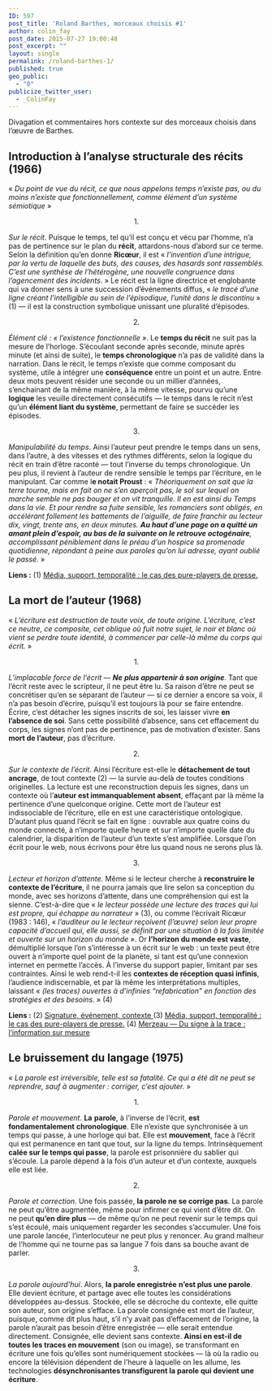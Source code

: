 ```yaml
---
ID: 597
post_title: 'Roland Barthes, morceaux choisis #1'
author: colin_fay
post_date: 2015-07-27 19:00:48
post_excerpt: ""
layout: single
permalink: /roland-barthes-1/
published: true
geo_public:
  - "0"
publicize_twitter_user:
  - _ColinFay
---
```

Divagation et commentaires hors contexte sur des morceaux choisis dans l’œuvre de Barthes.<!--more-->
<h2>Introduction à l’analyse structurale des récits (1966)</h2>
« <em>Du point de vue du récit, ce que nous appelons temps n’existe pas, ou du moins n’existe que fonctionnellement, comme élément d’un système sémiotique</em> »
<p style="text-align: center;">1.</p>
<em>Sur le récit</em>. Puisque le temps, tel qu’il est conçu et vécu par l’homme, n’a pas de pertinence sur le plan du <strong>récit</strong>, attardons-nous d’abord sur ce terme. Selon la définition qu’en donne <strong>Ricœur</strong>, il est « <em>l’invention d’une intrigue, par la vertu de laquelle des buts, des causes, des hasards sont rassemblés. C’est une synthèse de l’hétérogène, une nouvelle congruence dans l’agencement des incidents</em>. » Le récit est la ligne directrice et englobante qui va donner sens à une succession d’événements diffus, « <em>le tracé d’une ligne créant l’intelligible au sein de l’épisodique, l’unité dans le discontinu</em> » (1) — il est la construction symbolique unissant une pluralité d’épisodes.
<p style="text-align: center;">2.</p>
<em>Élément clé : « l’existence fonctionnelle »</em>. Le <strong>temps du récit</strong> ne suit pas la mesure de l’horloge. S’écoulant seconde après seconde, minute après minute (et ainsi de suite), le <strong>temps chronologique</strong> n’a pas de validité dans la narration. Dans le récit, le temps n’existe que comme composant du système, utile à intégrer une <strong>conséquence</strong> entre un point et un autre. Entre deux mots peuvent résider une seconde ou un millier d’années, s’enchainant de la même manière, à la même vitesse, pourvu qu’une <strong>logique</strong> les veuille directement consécutifs — le temps dans le récit n’est qu’un <strong>élément liant du système</strong>, permettant de faire se succéder les épisodes.
<p style="text-align: center;">3.</p>
<em>Manipulabilité du temps</em>. Ainsi l’auteur peut prendre le temps dans un sens, dans l’autre, à des vitesses et des rythmes différents, selon la logique du récit en train d’être raconté — tout l’inverse du temps chronologique. Un peu plus, il revient à l’auteur de rendre sensible le temps par l’écriture, en le manipulant. Car comme l<strong>e notait Proust</strong> :
« <em>Théoriquement on sait que la terre tourne, mais en fait on ne s’en aperçoit pas, le sol sur lequel on marche semble ne pas bouger et on vit tranquille. Il en est ainsi du Temps dans la vie. Et pour rendre sa fuite sensible, les romanciers sont obligés, en accélérant follement les battements de l’aiguille, de faire franchir au lecteur dix, vingt, trente ans, en deux minutes. <strong>Au haut d’une page on a quitté un amant plein d’espoir, au bas de la suivante on le retrouve octogénaire</strong>, accomplissant péniblement dans le préau d’un hospice sa promenade quotidienne, répondant à peine aux paroles qu’on lui adresse, ayant oublié le passé.</em> »

<strong>Liens :</strong>
(1) <a href="http://dumas.ccsd.cnrs.fr/dumas-01130211/document" target="_blank">Média, support, temporalité : le cas des pure-players de presse.</a>
<h2>La mort de l’auteur (1968)</h2>
« <em>L’écriture est destruction de toute voix, de toute origine. L’écriture, c’est ce neutre, ce composite, cet oblique où fuit notre sujet, le noir et blanc où vient se perdre toute identité, à commencer par celle-là même du corps qui écrit.</em> »
<p style="text-align: center;">1.</p>
<em>L’implacable force de l’écrit — <strong>Ne</strong> <strong>plus appartenir à son origine</strong></em>. Tant que l’écrit reste avec le scripteur, il ne peut être lu. Sa raison d’être ne peut se concrétiser qu’en se séparant de l’auteur — si ce dernier a encore sa voix, il n’a pas besoin d’écrire, puisqu’il est toujours là pour se faire entendre. Écrire, c’est détacher les signes inscrits de soi, les laisser vivre <strong>en l’absence de soi</strong>. Sans cette possibilité d’absence, sans cet effacement du corps, les signes n’ont pas de pertinence, pas de motivation d’exister. Sans<strong> mort de l’auteur</strong>, pas d’écriture.
<p style="text-align: center;">2.</p>
<em>Sur le contexte de l’écrit</em>. Ainsi l’écriture est-elle le <strong>détachement de tout ancrage</strong>, de tout contexte (2) — la survie au-delà de toutes conditions originelles. La lecture est une reconstruction depuis les signes, dans un contexte où l’<strong>auteur est immanquablement absent</strong>, effaçant par là même la pertinence d’une quelconque origine. Cette mort de l’auteur est indissociable de l’écriture, elle en est une caractéristique ontologique. D’autant plus quand l’écrit se fait en ligne : ouvrable aux quatre coins du monde connecté, à n’importe quelle heure et sur n’importe quelle date du calendrier, la disparition de l’auteur d’un texte s’est amplifiée. Lorsque l’on écrit pour le web, nous écrivons pour être lus quand nous ne serons plus là.
<p style="text-align: center;">3.</p>
<em>Lecteur et horizon d’attente.</em> Même si le lecteur cherche à <strong>reconstruire le contexte de l’écriture</strong>, il ne pourra jamais que lire selon sa conception du monde, avec ses horizons d’attente, dans une compréhension qui est la sienne. C’est-à-dire que « <em>le lecteur possède une lecture des traces qui lui est propre, qui échappe au narrateur</em> » (3), ou comme l’écrivait Ricœur (1983 : 146), « <em>l’auditeur ou le lecteur reçoivent (l’œuvre) selon leur propre capacité d’accueil qui, elle aussi, se définit par une situation à la fois limitée et ouverte sur un horizon du monde</em> ». Or <strong>l’horizon du monde est vaste</strong>, démultiplié lorsque l’on s’intéresse à un écrit sur le web : un texte peut être ouvert à n’importe quel point de la planète, si tant est qu’une connexion internet en permette l’accès. À l’inverse du support papier, limitant par ses contraintes. Ainsi le web rend-t-il les <strong>contextes de réception quasi infinis</strong>, l’audience indiscernable, et par là même les interprétations multiples, laissant « <em>(les traces) ouvertes à d’infinies “refabrication” en fonction des stratégies et des besoins</em>. » (4)

<strong>Liens :</strong>
(2) <a href="http://www.egs.edu/faculty/jacques-derrida/articles/signature-evenement-contexte/" target="_blank">Signature, événement, contexte
</a>(3) <a href="http://dumas.ccsd.cnrs.fr/dumas-01130211/document" target="_blank">Média, support, temporalité : le cas des pure-players de presse.</a>
(4) <a href="https://halshs.archives-ouvertes.fr/halshs-00483292/document" target="_blank">Merzeau — Du signe à la trace : l’information sur mesure</a>
<h2>Le bruissement du langage (1975)</h2>
« <em>La parole est irréversible, telle est sa fatalité. Ce qui a été dit ne peut se reprendre, sauf à augmenter : corriger, c’est ajouter.</em> »
<p style="text-align: center;">1.</p>
<em>Parole et mouvement</em>. <strong>La</strong> <strong>parole</strong>, à l’inverse de l’écrit, <strong>est</strong> <strong>fondamentalement</strong> <strong>chronologique</strong>. Elle n’existe que synchronisée à un temps qui passe, à une horloge qui bat. Elle est <strong>mouvement</strong>, face à l’écrit qui est permanence en tant que tout, sur la ligne du temps. Intrinsèquement <strong>calée sur le temps qui passe</strong>, la parole est prisonnière du sablier qui s’écoule. La parole dépend à la fois d’un auteur et d’un contexte, auxquels elle est liée.
<p style="text-align: center;">2.</p>
<em>Parole et correction</em>. Une fois passée, <strong>la parole ne se corrige pas</strong>. La parole ne peut qu’être augmentée, même pour infirmer ce qui vient d’être dit. On ne peut<strong> qu’en dire plus</strong> — de même qu’on ne peut revenir sur le temps qui s’est écoulé, mais uniquement regarder les secondes s’accumuler. Une fois une parole lancée, l’interlocuteur ne peut plus y renoncer. Au grand malheur de l’homme qui ne tourne pas sa langue 7 fois dans sa bouche avant de parler.
<p style="text-align: center;">3.</p>
<em>La parole aujourd’hui</em>. Alors, <strong>la parole enregistrée</strong> <strong>n’est plus une parole</strong>. Elle devient écriture, et partage avec elle toutes les considérations développées au-dessus. Stockée, elle se décroche du contexte, elle quitte son auteur, son origine s’efface. La parole consignée est mort de l’auteur, puisque, comme dit plus haut, s’il n’y avait pas d’effacement de l’origine, la parole n’aurait pas besoin d’être enregistrée — elle serait entendue directement. Consignée, elle devient sans contexte. <strong>Ainsi en est-il de toutes les traces en mouvement</strong> (son ou image), se transformant en écriture une fois qu’elles sont numériquement stockées — là où la radio ou encore la télévision dépendent de l’heure à laquelle on les allume, les technologies <strong>désynchronisantes transfigurent la parole qui devient une écriture</strong>.

